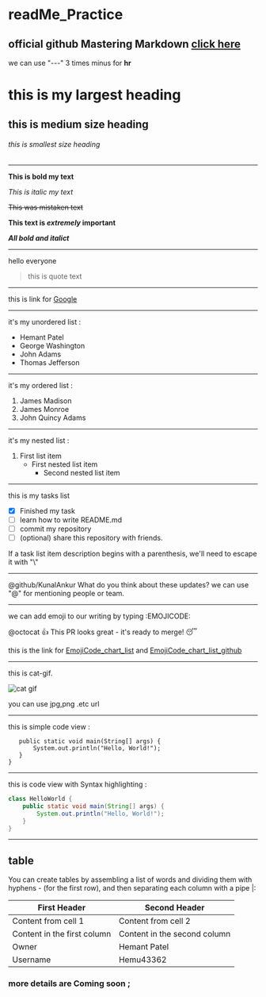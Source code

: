 # readMe_Practice
official github Mastering Markdown [click here](https://guides.github.com/features/mastering-markdown/)
---
we can use "---" 3 times minus for **hr**


# this is my largest heading
## this is medium size heading
###### this is smallest size heading


---


**This is bold my text**

*This is italic my text*

~~This was mistaken text~~

**This text is _extremely_ important**

***All bold and italict***

---


hello everyone
>this is quote text

---

this is link for [Google](https://www.google.co.in)

---
it's my unordered list :
- Hemant Patel
- George Washington
- John Adams
- Thomas Jefferson

---
it's my ordered list  :
1. James Madison
2. James Monroe
3. John Quincy Adams

---
it's my nested list  :
   1. First list item
      - First nested list item
        - Second nested list item
---

this is my tasks list
- [x] Finished my task
- [ ] learn how to write README.md
- [ ] commit my repository      
- [ ] \(optional) share this repository with friends.

If a task list item description begins with a parenthesis, we'll need to escape it with "\\"

---
@github/KunalAnkur What do you think about these updates?
      we can use "@" for mentioning people or team.
      
---
we can add emoji to our writing by typing :EMOJICODE:

@octocat :+1: This PR looks great - it's ready to merge! :sleeping:

this is the link for [EmojiCode_chart_list](https://www.webfx.com/tools/emoji-cheat-sheet) and [EmojiCode_chart_list_github](https://github.com/ikatyang/emoji-cheat-sheet/blob/master/README.md)


---
this is cat-gif.




![cat gif](https://media1.giphy.com/media/vFKqnCdLPNOKc/giphy.gif)




 you can use jpg,png .etc url
 
 ---
 
 this is simple code view : 
 ``` class HelloWorld {
    public static void main(String[] args) {
        System.out.println("Hello, World!"); 
    }
}
```
---
this is code view with Syntax highlighting : 
```java
class HelloWorld {
    public static void main(String[] args) {
        System.out.println("Hello, World!"); 
    }
}
```
---


## table
You can create tables by assembling a list of words and dividing them with hyphens - (for the first row), and then separating each column with a pipe |:


First Header | Second Header
------------ | -------------
Content from cell 1 | Content from cell 2
Content in the first column | Content in the second column
Owner | Hemant Patel
Username | Hemu43362


### more details are Coming soon ;
